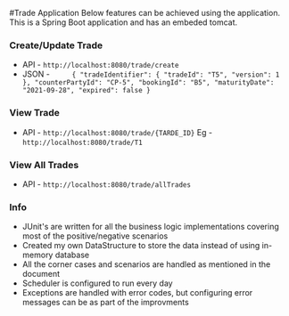 #Trade Application
Below features can be achieved using the application. This is a Spring Boot application and has an embeded tomcat.

### Create/Update Trade
  * API - `http://localhost:8080/trade/create`
  * JSON - `    
      {
      "tradeIdentifier": {
      "tradeId": "T5",
      "version": 1
      },
      "counterPartyId": "CP-5",
      "bookingId": "B5",
      "maturityDate": "2021-09-28",
      "expired": false
      }`

### View Trade
  * API - `http://localhost:8080/trade/{TARDE_ID}`
  Eg - `http://localhost:8080/trade/T1`

### View All Trades
* API - `http://localhost:8080/trade/allTrades`

### Info
  * JUnit's are written for all the business logic implementations covering most of the positive/negative scenarios 
  * Created my own DataStructure to store the data instead of using in-memory database
  * All the corner cases and scenarios are handled as mentioned in the document
  * Scheduler is configured to run every day
  * Exceptions are handled with error codes, but configuring error messages can be as part of the improvments
